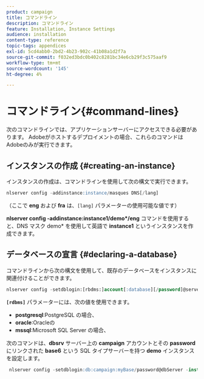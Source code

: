 ```yaml
---
product: campaign
title: コマンドライン
description: コマンドライン
feature: Installation, Instance Settings
audience: installation
content-type: reference
topic-tags: appendices
exl-id: 5cd4abb0-2bd2-4b23-902c-41b08a1d2f7a
source-git-commit: f032ed3bdc0b402c8281bc34e6cb29f3c575aaf9
workflow-type: tm+mt
source-wordcount: '145'
ht-degree: 4%

---
```


# コマンドライン{#command-lines}



次のコマンドラインでは、アプリケーションサーバーにアクセスできる必要があります。 Adobeがホストするデプロイメントの場合、これらのコマンドはAdobeのみが実行できます。

## インスタンスの作成 {#creating-an-instance}

インスタンスの作成は、コマンドラインを使用して次の構文で実行できます。

```sql
nlserver config -addinstance:instance/masques DNS[/lang]
```

（ここで **eng** および **fra** は、`[lang]` パラメーターの使用可能な値です）

**nlserver config -addinstance:instance1/demo&#42;/eng** コマンドを使用すると、DNS マスク demo&#42; を使用して英語で **instance1** というインスタンスを作成できます。

## データベースの宣言 {#declaring-a-database}

コマンドラインから次の構文を使用して、既存のデータベースをインスタンスに関連付けることができます。

```sql
nlserver config -setdblogin:[rbdms:]account[:database][/password]@server
```

**`[rdbms]`** パラメーターには、次の値を使用できます。

* **postgresql**:PostgreSQL の場合、
* **oracle**:Oracleの
* **mssql**:Microsoft SQL Server の場合、

次のコマンドは、**dbsrv** サーバー上の **campaign** アカウントとその **password** にリンクされた **base6** という SQL タイプサーバーを持つ **demo** インスタンスを設定します。

```sql
 nlserver config -setdblogin:db:campaign:myBase/password@dbServer -instance:demo
```
